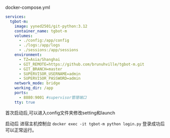 docker-compose.yml
```docker-compose.yml
services:
  tgbot-m:
    image: yyned2501/git-python:3.12
    container_name: tgbot-m
    volumes:
      - ./config:/app/config
      - ./logs:/app/logs
      - ./sessions:/app/sessions
    environment:
      - TZ=Asia/Shanghai
      - GIT_REMOTE=https://github.com/brunuhville/tgbot-m.git
      - GIT_BRANCH=master
      - SUPERVISOR_USERNAME=admin
      - SUPERVISOR_PASSWORD=admin
    network_mode: bridge
    working_dir: /app
    ports:
      - 8880:9001 #supervisor管理端口
    tty: true
```

首次启动后,可以进入config文件夹修改setting和launch

启动后 进宿主机控制台 `docker exec -it tgbot-m python login.py` 登录成功后可以正常运行。
